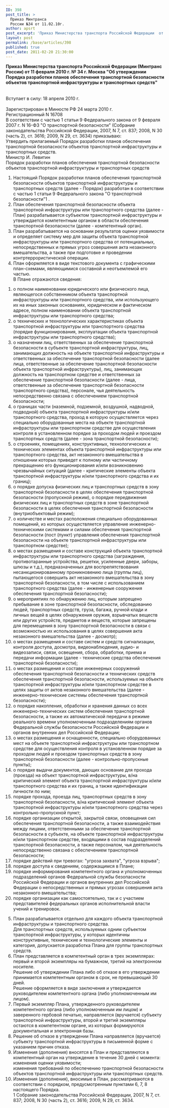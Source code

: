 ```yaml
---
ID: 398
post_title: >
  Приказ Минтранса
  России №34 от 11.02.10г.
author: apsrt
post_excerpt: 'Приказ Министерства транспорта Российской Федерации  от 11 февраля 2010 г. № 34  &quot;Об утверждении Порядка разработки планов обеспечения транспортной безопасности объектов транспортной инфраструктуры и транспортных средств&quot;'
layout: post
permalink: /base/articles/398
published: true
post_date: 2011-02-20 21:30:00
---
```

<strong>Приказ Министерства транспорта Российской Федерации (Минтранс России) от 11 февраля 2010 г. № 34 г. Москва &quot;Об утверждении Порядка разработки планов обеспечения транспортной безопасности объектов транспортной инфраструктуры и транспортных средств&quot; </strong><br />
 	<br />
<br />
 	Вступает в силу: 18 апреля 2010 г. <br />
<br />
Зарегистрирован в Минюсте РФ 24 марта 2010 г.<br />
Регистрационный N 16708<br />
В соответствии с частью 1 статьи 9 Федерального закона от 9 февраля 2007 г. N 16-ФЗ &quot;О транспортной безопасности&quot; (Собрание законодательства Российской Федерации, 2007, N 7, ст. 837; 2008, N 30 (часть 2), ст. 3616; 2009, N 29, ст. 3634) приказываю:<br />
Утвердить прилагаемый Порядок разработки планов обеспечения транспортной безопасности объектов транспортной инфраструктуры и транспортных средств.<br />
Министр И. Левитин<br />
Порядок разработки планов обеспечения транспортной безопасности объектов транспортной инфраструктуры и транспортных средств<br />
1. Настоящий Порядок разработки планов обеспечения транспортной безопасности объектов транспортной инфраструктуры и транспортных средств (далее - Порядок) разработан в соответствии с частью 1 статьи 9 Федерального закона &quot;О транспортной безопасности&quot;1 .<br />
2. План обеспечения транспортной безопасности объекта транспортной инфраструктуры или транспортного средства (далее - План) разрабатывается субъектом транспортной инфраструктуры и утверждается компетентным органом в области обеспечения транспортной безопасности (далее - компетентный орган).<br />
3. План разрабатывается на основании результатов оценки уязвимости и определяет систему мер для защиты объекта транспортной инфраструктуры или транспортного средства от потенциальных, непосредственных и прямых угроз совершения акта незаконного вмешательства, а также при подготовке и проведении контртеррористической операции.<br />
4. План оформляется в виде текстового документа с графическими план-схемами, являющимися составной и неотъемлемой его частью.<br />
В Плане отражаются сведения:<br />
1) о полном наименовании юридического или физического лица, являющегося собственником объекта транспортной инфраструктуры или транспортного средства, или использующего их на иных законных основаниях, юридическом и фактическом адресе, полном наименовании объекта транспортной инфраструктуры или транспортного средства;<br />
2) о технических и технологических характеристиках объекта транспортной инфраструктуры или транспортного средства (порядке функционирования, эксплуатации объекта транспортной инфраструктуры или транспортного средства);<br />
3) о назначении лиц, ответственных за обеспечение транспортной безопасности в субъекте транспортной инфраструктуры, лиц, занимающих должность на объекте транспортной инфраструктуры и ответственных за обеспечение транспортной безопасности (далее лица, ответственные за обеспечение транспортной безопасности объекта транспортной инфраструктуры), лиц, занимающих должность на транспортном средстве и ответственных за обеспечение транспортной безопасности (далее - лица, ответственные за обеспечение транспортной безопасности транспортного средства), персонале, чья деятельность непосредственно связана с обеспечением транспортной безопасности;<br />
4) о границах части (наземной, подземной, воздушной, надводной, подводной) объекта транспортной инфраструктуры и/или транспортного средства, проход в которую осуществляется через специально оборудованные места на объекте транспортной инфраструктуры или транспортном средстве для осуществления контроля в установленном порядке за проходом людей и проездом транспортных средств (далее - зона транспортной безопасности);<br />
5) о строениях, помещениях, конструктивных, технологических и технических элементах объекта транспортной инфраструктуры или транспортного средства, акт незаконного вмешательства в отношении которых приведет к полному или частичному прекращению его функционирования и/или возникновению чрезвычайных ситуаций (далее - критические элементы объекта транспортной инфраструктуры и/или транспортного средства и их границ);<br />
6) о порядке допуска физических лиц и транспортных средств в зону транспортной безопасности в целях обеспечения транспортной безопасности (пропускной режим), о порядке передвижения физических лиц и транспортных средств в зоне транспортной безопасности в целях обеспечения транспортной безопасности (внутриобъектовый режим);<br />
7) о количестве и местах расположения специально оборудованных помещений, из которых осуществляется управление инженерно-техническими системами и силами обеспечения транспортной безопасности (пост (пункт) управления обеспечения транспортной безопасности на объекте транспортной инфраструктуры или транспортном средстве);<br />
8) о местах размещения и составе конструкций объекта транспортной инфраструктуры или транспортного средства (заграждения, противотаранные устройства, решетки, усиленные двери, заборы, шлюзы и т.д.), предназначенных для воспрепятствования несанкционированному проникновению лица (группы лиц), пытающегося совершить акт незаконного вмешательства в зону транспортной безопасности, в том числе с использованием транспортного средства (далее - инженерные сооружения обеспечения транспортной безопасности);<br />
9) о мероприятиях по обнаружению лиц, которым запрещено пребывание в зоне транспортной безопасности, обследованию людей, транспортных средств, груза, багажа, ручной клади и личных вещей в целях обнаружения оружия, взрывчатых веществ или других устройств, предметов и веществ, которые запрещены для перемещения в зону транспортной безопасности в связи с возможностью их использования в целях совершения акта незаконного вмешательства (далее - досмотр);<br />
10) о местах размещения и составе систем и средств сигнализации, контроля доступа, досмотра, видеонаблюдения, аудио- и видеозаписи, связи, освещения, сбора, обработки, приема и передачи информации (далее - технические средства обеспечения транспортной безопасности);<br />
11) о местах размещения и составе инженерных сооружений обеспечения транспортной безопасности и технических средств обеспечения транспортной безопасности, используемых на объекте транспортной инфраструктуры и/или транспортном средстве в целях защиты от актов незаконного вмешательства (далее - инженерно-технические системы обеспечения транспортной безопасности);<br />
12) о порядке накопления, обработки и хранения данных со всех инженерно-технических систем обеспечения транспортной безопасности, а также их автоматической передачи в режиме реального времени уполномоченным подразделениям органов Федеральной службы безопасности Российской Федерации и органов внутренних дел Российской Федерации;<br />
13) о местах размещения и оснащенности, специально оборудованных мест на объекте транспортной инфраструктуры или транспортном средстве для осуществления контроля в установленном порядке за проходом людей и проездом транспортных средств в зону транспортной безопасности (далее - контрольно-пропускные пункты);<br />
14) о порядке выдачи документов, дающих основание для прохода (проезда) на объект транспортной инфраструктуры, в/на критический элемент объекта транспортной инфраструктуры и/или транспортного средства и их границ, а также идентификации личности по ним;<br />
15) порядке прохода, проезда лиц, транспортных средств в зону транспортной безопасности, в/на критический элемент объекта транспортной инфраструктуры и/или транспортного средства через контрольно-пропускной пункт;<br />
16) порядке организации открытой, закрытой связи, оповещения сил обеспечения транспортной безопасности, а также взаимодействия между лицами, ответственными за обеспечение транспортной безопасности в субъекте, на объекте транспортной инфраструктуры и/или транспортном средстве, входящими в состав подразделений транспортной безопасности, а также персоналом, чья деятельность непосредственно связана с обеспечением транспортной безопасности;<br />
17) порядке действий при тревогах: &quot;угроза захвата&quot;, &quot;угроза взрыва&quot;;<br />
18) порядке доступа к сведениям, содержащимся в Плане;<br />
19) порядке информирования компетентного органа и уполномоченных подразделений органов Федеральной службы безопасности Российской Федерации и органов внутренних дел Российской Федерации о непосредственных и прямых угрозах совершения акта незаконного вмешательства;<br />
20) порядке организации как самостоятельно, так и с участием представителей федеральных органов исполнительной власти учений и тренировок.<br />
5. План разрабатывается отдельно для каждого объекта транспортной инфраструктуры и транспортного средства.<br />
Для транспортных средств, используемых одним субъектом транспортной инфраструктуры, у которых идентичны конструктивные, технические и технологические элементы и категория, допускается разработка Плана для группы транспортных средств.<br />
6. План представляется в компетентный орган в трех экземплярах: первый и второй экземпляры на бумажном, третий на электронном носителе.<br />
Решение об утверждении Плана либо об отказе в его утверждении принимается компетентным органом в срок, не превышающий 30 дней.<br />
Решение оформляется в виде заключения и утверждается руководителем компетентного органа (либо уполномоченным им лицом).<br />
7. Первый экземпляр Плана, утвержденного руководителем компетентного органа (либо уполномоченным им лицом) и заверенного гербовой печатью, направляется (вручается) субъекту транспортной инфраструктуры, второй и третий экземпляры остаются в компетентном органе, из которых формируются документальная и электронная базы.<br />
8. Решение об отказе в утверждении Плана направляется (вручается) субъекту транспортной инфраструктуры в письменной форме с указанием причин отказа.<br />
9. Изменения (дополнения) вносятся в План и представляются в компетентный орган на утверждение в течение 30 дней с момента:<br />
изменения оценки уязвимости;<br />
изменения требований по обеспечению транспортной безопасности объектов транспортной инфраструктуры или транспортных средств.<br />
10. Изменения (дополнения), вносимые в План, рассматриваются в соответствии с порядком, предусмотренным пунктами 6, 7, 8 настоящего Порядка.<br />
1 Собрание законодательства Российской Федерации, 2007, N 7, ст. 837; 2008, N 30 (часть 2), ст. 3616; 2009, N 29, ст. 3634.<br />
<br />
<strong></strong>